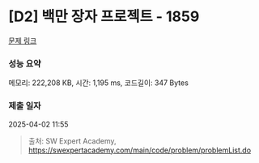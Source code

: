 # [D2] 백만 장자 프로젝트 - 1859 

[문제 링크](https://swexpertacademy.com/main/code/problem/problemDetail.do?contestProbId=AV5LrsUaDxcDFAXc) 

### 성능 요약

메모리: 222,208 KB, 시간: 1,195 ms, 코드길이: 347 Bytes

### 제출 일자

2025-04-02 11:55



> 출처: SW Expert Academy, https://swexpertacademy.com/main/code/problem/problemList.do